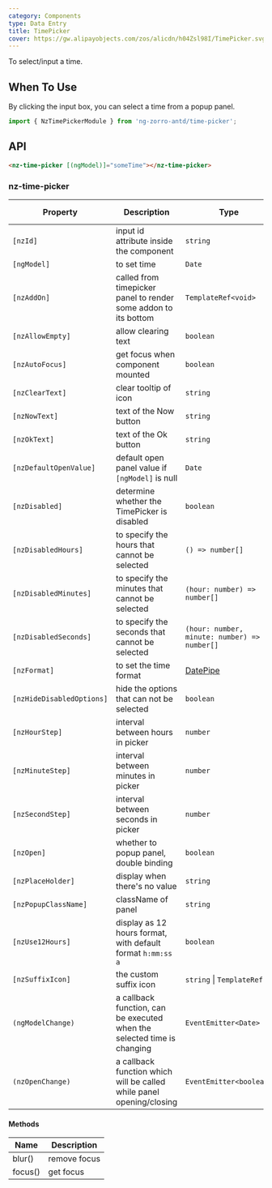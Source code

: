 ```yaml
---
category: Components
type: Data Entry
title: TimePicker
cover: https://gw.alipayobjects.com/zos/alicdn/h04Zsl98I/TimePicker.svg
---
```


To select/input a time.

## When To Use

By clicking the input box, you can select a time from a popup panel.

```ts
import { NzTimePickerModule } from 'ng-zorro-antd/time-picker';
```

## API

```html
<nz-time-picker [(ngModel)]="someTime"></nz-time-picker>
```

### nz-time-picker

| Property | Description | Type | Default | Global Config |
| -------- | ----------- | ---- | ------- | ------------- |
| `[nzId]` | input id attribute inside the component| `string` | - |
| `[ngModel]` | to set time | `Date` | - |
| `[nzAddOn]` | called from timepicker panel to render some addon to its bottom | `TemplateRef<void>` | - |
| `[nzAllowEmpty]` | allow clearing text | `boolean` | `true` | ✅ |
| `[nzAutoFocus]` | get focus when component mounted | `boolean` | `false` |
| `[nzClearText]` | clear tooltip of icon | `string` | `'clear'` | ✅ |
| `[nzNowText]` | text of the Now button  | `string` | `'Now'` | ✅ |
| `[nzOkText]` | text of the Ok button | `string` | `'Ok'` | ✅ |
| `[nzDefaultOpenValue]` | default open panel value if `[ngModel]` is null | `Date` | `new Date()` |
| `[nzDisabled]` | determine whether the TimePicker is disabled | `boolean` | `false` |
| `[nzDisabledHours]` | to specify the hours that cannot be selected | `() => number[]` | - |
| `[nzDisabledMinutes]` | to specify the minutes that cannot be selected | `(hour: number) => number[]` | - |
| `[nzDisabledSeconds]` | to specify the seconds that cannot be selected | `(hour: number, minute: number) => number[]` | - |
| `[nzFormat]` | to set the time format | [DatePipe](https://angular.io/api/common/DatePipe) | `"HH:mm:ss"` | ✅ |
| `[nzHideDisabledOptions]` | hide the options that can not be selected | `boolean` | `false` |
| `[nzHourStep]` | interval between hours in picker | `number` | `1` | ✅ |
| `[nzMinuteStep]` | interval between minutes in picker | `number` | `1` | ✅ |
| `[nzSecondStep]` | interval between seconds in picker | `number` | `1` | ✅ |
| `[nzOpen]` | whether to popup panel, double binding | `boolean` | `false` |
| `[nzPlaceHolder]` | display when there's no value | `string` | `"Select a time"` |
| `[nzPopupClassName]` | className of panel | `string` | `''` | ✅ |
| `[nzUse12Hours]` | display as 12 hours format, with default format `h:mm:ss a` | `boolean` | `false` | ✅ |
| `[nzSuffixIcon]` | the custom suffix icon | `string` \| `TemplateRef` | - | ✅ |
| `(ngModelChange)` | a callback function, can be executed when the selected time is changing | `EventEmitter<Date>` | - |
| `(nzOpenChange)` | a callback function which will be called while panel opening/closing | `EventEmitter<boolean>` | - |


#### Methods

| Name | Description |
| ---- | ----------- |
| blur() | remove focus |
| focus() | get focus |
